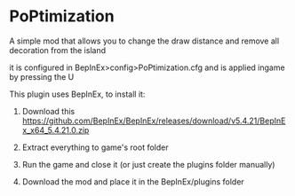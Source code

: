 # PoPtimization
A simple mod that allows you to change the draw distance and remove all decoration from the island

it is configured in BepInEx>config>PoPtimization.cfg and is applied ingame by pressing the U

This plugin uses BepInEx, to install it:

1. Download this https://github.com/BepInEx/BepInEx/releases/download/v5.4.21/BepInEx_x64_5.4.21.0.zip

2. Extract everything to game's root folder

3. Run the game and close it (or just create the plugins folder manually)

4. Download the mod and place it in the BepInEx/plugins folder
